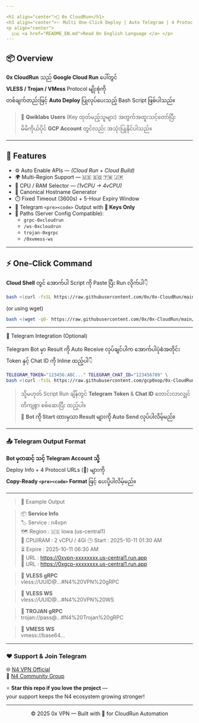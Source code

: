 ```yaml
---

<h1 align="center">🚀 0x CloudRun</h1>
<h3 align="center">✨ Multi One-Click Deploy | Auto Telegram | 4 Protocols on CloudRun ✨</h3>
<p align="center">
  🇺🇲 <a href="README_EN.md">Read On English Language </a> </p>
---
```


## 📦 Overview

**0x CloudRun** သည် **Google Cloud Run** ပေါ်တွင်  
**VLESS / Trojan / VMess** Protocol မျိုးစုံကို  
တစ်ချက်တည်းဖြင့် **Auto Deploy** ပြုလုပ်ပေးသည့် Bash Script ဖြစ်ပါသည်။

> 🎯 **Qwiklabs Users** (Key ထုတ်မည့်သူများ) အတွက်အထူးသင့်တော်ပြီး  
> မိမိကိုယ်ပိုင် **GCP Account** တွင်လည်း အသုံးပြုနိုင်ပါသည်။

---

## 🧩 Features

- ⚙️ Auto Enable APIs — *(Cloud Run + Cloud Build)*  
- 🌍 Multi-Region Support — 🇺🇸 🇸🇬 🇹🇼 🇯🇵  
- 🧠 CPU / RAM Selector — *(1vCPU → 4vCPU)*  
- 🔗 Canonical Hostname Generator  
- ⏱️ Fixed Timeout (3600s) + 5-Hour Expiry Window  
- 📨 Telegram `<pre><code>` Output with **🚀 Keys Only**  
- 🧭 Paths (Server Config Compatible):
  - `grpc-0xcloudrun`
  - `/ws-0xcloudrun`
  - `trojan-0xgrpc`
  - `/0xvmess-ws`

---

## ⚡️ One-Click Command

**Cloud Shell** တွင် အောက်ပါ Script ကို Paste ပြီး Run လိုက်ပါ👇

```bash
bash <(curl -fsSL https://raw.githubusercontent.com/0x/0x-CloudRun/main/0x.sh)
```
(or using wget)
```bash
bash <(wget -qO- https://raw.githubusercontent.com/0x/0x-CloudRun/main/0x.sh)
```

---

🤖 Telegram Integration (Optional)

Telegram Bot မှာ Result ကို Auto Receive လုပ်ချင်ပါက
အောက်ပါပုံစံအတိုင်း Token နှင့် Chat ID ကို Inline ထည့်ပါ👇
```bash
TELEGRAM_TOKEN="123456:ABC..." TELEGRAM_CHAT_ID="123456789" \
bash <(curl -fsSL https://raw.githubusercontent.com/gcp0xop/0x-CloudRun/main/0x.sh)

```
> သို့မဟုတ် Script Run ချိန်တွင် **Telegram Token** & **Chat ID** တောင်းလာလျှင်  
> တိကျစွာ စစ်ဆေးပြီး ထည့်ပါ။  
> 📩 **Bot ကို Start ထားမှသာ Result များကို Auto Send လုပ်ပါလိမ့်မည်။**

---

### 📤 Telegram Output Format

**Bot မှတဆင့် သင့် Telegram Account သို့**  
Deploy Info + 4 Protocol URLs (🚀) များကို  
**Copy-Ready `<pre><code>` Format** ဖြင့် ပေးပို့ပါလိမ့်မည်။

---

> 🧠 Example Output

>📦 **Service Info**  
>🏷️ Service : n4vpn  
>🗺️ Region  : 🇺🇸  Iowa (us-central1)  
>🧮 CPU/RAM : 2 vCPU / 4Gi
>🕒 Start   : 2025-10-11 01:30 AM  
>⏳ Expire  : 2025-10-11 06:30 AM  
>🔗 URL     : https://0xvpn-xxxxxxxx.us-central1.run.app  
>🔗 URL     : https://0xgcp-xxxxxxxx.us-central1.run.app  

>🚀 **VLESS gRPC**  
vless://UUID@...#N4%20VPN%20gRPC  

>🚀 **VLESS WS**  
vless://UUID@...#N4%20VPN%20WS  

>🚀 **TROJAN gRPC**  
trojan://pass@...#N4%20Trojan%20gRPC  

>🚀 **VMESS WS**  
vmess://base64...

---

### ❤️ Support & Join Telegram

🌐 [N4 VPN Official](https://t.me/n4vpn)  
💬 [N4 Community Group](https://t.me/n4vpnchat)  

⭐ **Star this repo if you love the project** —  
your support keeps the N4 ecosystem growing stronger!  

---

<p align="center">© 2025 0x VPN — Built with 💙 for CloudRun Automation</p>
